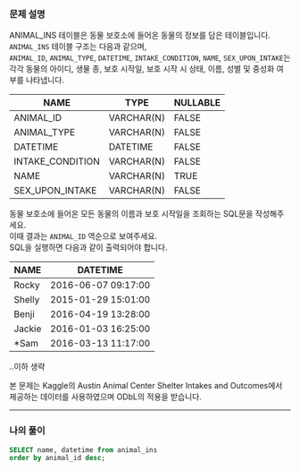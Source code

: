 ### 문제 설명
ANIMAL_INS 테이블은 동물 보호소에 들어온 동물의 정보를 담은 테이블입니다. `ANIMAL_INS` 테이블 구조는 다음과 같으며,  
`ANIMAL_ID`, `ANIMAL_TYPE`, `DATETIME`, `INTAKE_CONDITION`, `NAME`, `SEX_UPON_INTAKE`는  
각각 동물의 아이디, 생물 종, 보호 시작일, 보호 시작 시 상태, 이름, 성별 및 중성화 여부를 나타냅니다.

NAME	| TYPE	| NULLABLE
---|---|---
ANIMAL_ID	| VARCHAR(N)	|FALSE
ANIMAL_TYPE	|VARCHAR(N)|	FALSE
DATETIME	|DATETIME|	FALSE
INTAKE_CONDITION|VARCHAR(N)|	FALSE
NAME	|VARCHAR(N)|	TRUE
SEX_UPON_INTAKE|	VARCHAR(N)|	FALSE  

동물 보호소에 들어온 모든 동물의 이름과 보호 시작일을 조회하는 SQL문을 작성해주세요.  
이때 결과는 `ANIMAL_ID` 역순으로 보여주세요.  
SQL을 실행하면 다음과 같이 출력되어야 합니다.

NAME |	DATETIME
---|---
Rocky|	2016-06-07 09:17:00
Shelly|	2015-01-29 15:01:00
Benji|	2016-04-19 13:28:00
Jackie|	2016-01-03 16:25:00
*Sam|	2016-03-13 11:17:00  
..이하 생략

본 문제는 Kaggle의 Austin Animal Center Shelter Intakes and Outcomes에서 제공하는 데이터를 사용하였으며 ODbL의 적용을 받습니다.


-----

### 나의 풀이
```sql
SELECT name, datetime from animal_ins
order by animal_id desc;
```
